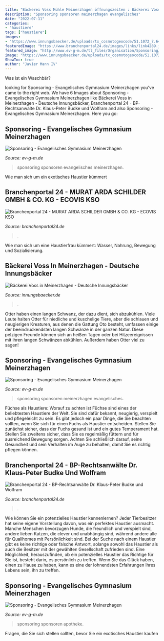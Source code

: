 ```yaml
---
title: "Bäckerei Voss Mühle Meinerzhagen öffnungszeiten : Bäckerei Voss In Meinerzhagen"
description: "Sponsoring sponsoren meinerzhagen evangelisches"
date: "2022-07-11"
categories:
- "haustiere"
tags: ["haustiere"]
images:
- "https://www.innungsbaecker.de/uploads/tx_cosmotogeocode/51.1072_7.64403_15_1_desktop.png"
featuredImage: "https://www.branchenportal24.de/images/links/link4289.jpg"
featured_image: "http://www.ev-g-m.de/tl_files/Organisation/Sponsoring/Logos Sponsoren/Logozatbmp.gif"
image: "https://www.innungsbaecker.de/uploads/tx_cosmotogeocode/51.1072_7.64403_15_1_desktop.png"
ShowToc: true
author: "Javier Mann IV"
---
```



Was ist ein Waschbär?

	

		
looking for Sponsoring - Evangelisches Gymnasium Meinerzhagen you've came to the right web. We have 6 Images about Sponsoring - Evangelisches Gymnasium Meinerzhagen like Bäckerei Voss in Meinerzhagen - Deutsche Innungsbäcker, Branchenportal 24 - BP-Rechtsanwälte Dr. Klaus-Peter Budke und Wolfram and also Sponsoring - Evangelisches Gymnasium Meinerzhagen. Here you go:
		
    
## Sponsoring - Evangelisches Gymnasium Meinerzhagen

<img loading=lazy src="http://www.ev-g-m.de/tl_files/Organisation/Sponsoring/Logos Sponsoren/Logo-Schroeter-Gm.gif" onerror="this.onerror=null;this.src='https://tse1.mm.bing.net/th?id=OIP.768DketQKyVZeUx9HUEgBwHaEG&amp;pid=15.1';" alt="Sponsoring - Evangelisches Gymnasium Meinerzhagen">

_Source: ev-g-m.de_

>sponsoring sponsoren evangelisches meinerzhagen. 

	

Wie man sich um ein exotisches Haustier kümmert

    
## Branchenportal 24 - MURAT ARDA SCHILDER GMBH &amp; CO. KG - ECOVIS KSO

<img loading=lazy src="http://www.branchenportal24.de/images/links/link5133.gif" onerror="this.onerror=null;this.src='https://tse1.mm.bing.net/th?id=OIP.9AYwVbjSsREC6FZ2nISd7QHaFC&amp;pid=15.1';" alt="Branchenportal 24 - MURAT ARDA SCHILDER GMBH &amp; CO. KG - ECOVIS KSO">

_Source: branchenportal24.de_

>. 

	

Wie man sich um eine Haustierfrau kümmert: Wasser, Nahrung, Bewegung und Sozialisierung.

    
## Bäckerei Voss In Meinerzhagen - Deutsche Innungsbäcker

<img loading=lazy src="https://www.innungsbaecker.de/uploads/tx_cosmotogeocode/51.1072_7.64403_15_1_desktop.png" onerror="this.onerror=null;this.src='https://tse3.mm.bing.net/th?id=OIP.EvqK_CEW_KScpa9Q4ken-wHaDN&amp;pid=15.1';" alt="Bäckerei Voss in Meinerzhagen - Deutsche Innungsbäcker">

_Source: innungsbaecker.de_

>. 

	

Otter haben einen langen Schwanz, der dazu dient, sich abzukühlen.
Viele Leute halten Otter für niedliche und kuschelige Tiere, aber die schlauen und neugierigen Kreaturen, aus denen die Gattung Oto besteht, umfassen einige der beeindruckendsten langen Schwänze in der ganzen Natur. Diese pelzigen Freunde können sich an heißen Tagen oder bei Hitzeereignissen mit ihren langen Schwänzen abkühlen. Außerdem haben Otter viel zu sagen!

    
## Sponsoring - Evangelisches Gymnasium Meinerzhagen

<img loading=lazy src="http://www.ev-g-m.de/tl_files/Organisation/Sponsoring/Logos Sponsoren/Logozatbmp.gif" onerror="this.onerror=null;this.src='https://tse3.mm.bing.net/th?id=OIP.D7ONxuRSt7zOrxifO8sKFgHaFW&amp;pid=15.1';" alt="Sponsoring - Evangelisches Gymnasium Meinerzhagen">

_Source: ev-g-m.de_

>sponsoring sponsoren meinerzhagen evangelisches. 

	

Füchse als Haustiere: Worauf zu achten ist
Füchse sind eines der beliebtesten Haustiere der Welt. Sie sind dafür bekannt, neugierig, verspielt und pflegeleicht zu sein. Es gibt jedoch ein paar Dinge, die Sie beachten sollten, wenn Sie sich für einen Fuchs als Haustier entscheiden. Stellen Sie zunächst sicher, dass der Fuchs gesund ist und ein gutes Temperament hat. Stellen Sie zweitens sicher, dass Sie es regelmäßig füttern und für ausreichend Bewegung sorgen. Achten Sie schließlich darauf, seine Gesundheit und sein Verhalten im Auge zu behalten, damit Sie es richtig pflegen können.

    
## Branchenportal 24 - BP-Rechtsanwälte Dr. Klaus-Peter Budke Und Wolfram

<img loading=lazy src="https://www.branchenportal24.de/images/links/link4289.jpg" onerror="this.onerror=null;this.src='https://tse1.mm.bing.net/th?id=OIP.j5X6thWdl9uJaf15ZWhIHgHaMp&amp;pid=15.1';" alt="Branchenportal 24 - BP-Rechtsanwälte Dr. Klaus-Peter Budke und Wolfram">

_Source: branchenportal24.de_

>. 

	

Wie können Sie ein potenzielles Haustier kennenlernen?
Jeder Tierbesitzer hat seine eigene Vorstellung davon, was ein perfektes Haustier ausmacht. Manche Menschen bevorzugen Hunde, die freundlich und verspielt sind, andere lieben Katzen, die clever und unabhängig sind, während andere alle für Qualihomes mit Persönlichkeit sind.
Bei der Suche nach einem Haustier gibt es keine richtige oder falsche Antwort, solange sowohl das Haustier als auch die Besitzer mit der gewählten Gesellschaft zufrieden sind. Eine Möglichkeit, herauszufinden, ob ein potenzielles Haustier das Richtige für Sie ist, besteht darin, es persönlich zu treffen. Wenn Sie das Glück haben, einen zu Hause zu haben, kann es eine der lohnendsten Erfahrungen Ihres Lebens sein, ihn zu treffen.

    
## Sponsoring - Evangelisches Gymnasium Meinerzhagen

<img loading=lazy src="http://www.ev-g-m.de/tl_files/Organisation/Sponsoring/Logos Sponsoren/Logohirschjpeg.gif" onerror="this.onerror=null;this.src='https://tse2.mm.bing.net/th?id=OIP.vdImqj1uLCk7i2pewO3kBAHaKb&amp;pid=15.1';" alt="Sponsoring - Evangelisches Gymnasium Meinerzhagen">

_Source: ev-g-m.de_

>sponsoring sponsoren apotheke. 

	

Fragen, die Sie sich stellen sollten, bevor Sie ein exotisches Haustier kaufen

